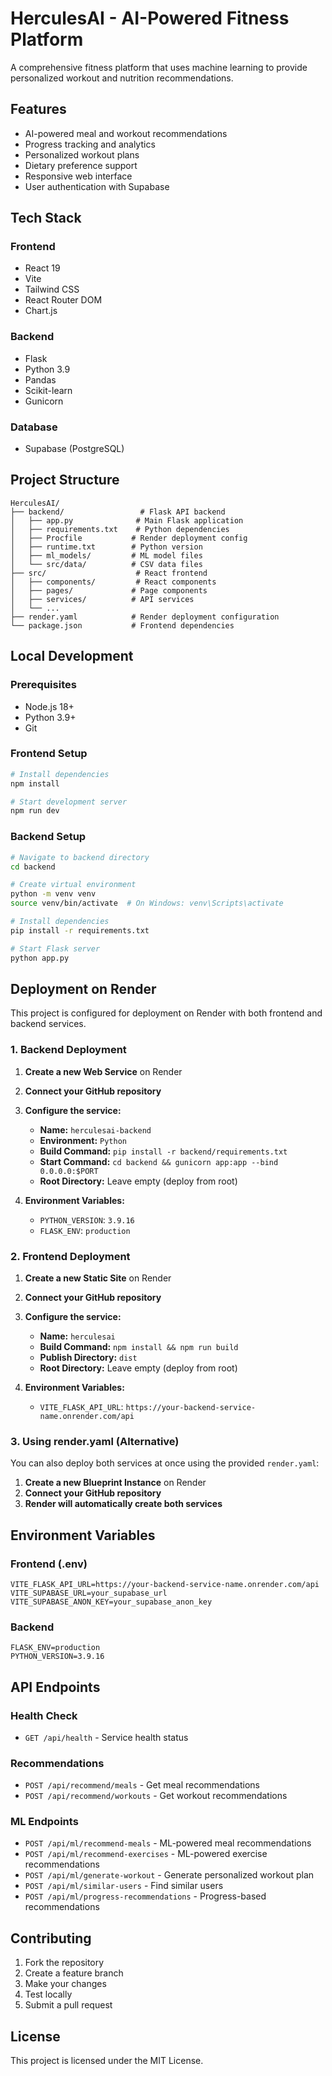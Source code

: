 # HerculesAI - AI-Powered Fitness Platform

A comprehensive fitness platform that uses machine learning to provide personalized workout and nutrition recommendations.

## Features

- AI-powered meal and workout recommendations
- Progress tracking and analytics
- Personalized workout plans
- Dietary preference support
- Responsive web interface
- User authentication with Supabase

## Tech Stack

### Frontend
- React 19
- Vite
- Tailwind CSS
- React Router DOM
- Chart.js

### Backend
- Flask
- Python 3.9
- Pandas
- Scikit-learn
- Gunicorn

### Database
- Supabase (PostgreSQL)

## Project Structure

```
HerculesAI/
├── backend/                 # Flask API backend
│   ├── app.py              # Main Flask application
│   ├── requirements.txt    # Python dependencies
│   ├── Procfile           # Render deployment config
│   ├── runtime.txt        # Python version
│   ├── ml_models/         # ML model files
│   └── src/data/          # CSV data files
├── src/                    # React frontend
│   ├── components/         # React components
│   ├── pages/             # Page components
│   ├── services/          # API services
│   └── ...
├── render.yaml            # Render deployment configuration
└── package.json           # Frontend dependencies
```

## Local Development

### Prerequisites
- Node.js 18+
- Python 3.9+
- Git

### Frontend Setup
```bash
# Install dependencies
npm install

# Start development server
npm run dev
```

### Backend Setup
```bash
# Navigate to backend directory
cd backend

# Create virtual environment
python -m venv venv
source venv/bin/activate  # On Windows: venv\Scripts\activate

# Install dependencies
pip install -r requirements.txt

# Start Flask server
python app.py
```

## Deployment on Render

This project is configured for deployment on Render with both frontend and backend services.

### 1. Backend Deployment

1. **Create a new Web Service** on Render
2. **Connect your GitHub repository**
3. **Configure the service:**
   - **Name:** `herculesai-backend`
   - **Environment:** `Python`
   - **Build Command:** `pip install -r backend/requirements.txt`
   - **Start Command:** `cd backend && gunicorn app:app --bind 0.0.0.0:$PORT`
   - **Root Directory:** Leave empty (deploy from root)

4. **Environment Variables:**
   - `PYTHON_VERSION`: `3.9.16`
   - `FLASK_ENV`: `production`

### 2. Frontend Deployment

1. **Create a new Static Site** on Render
2. **Connect your GitHub repository**
3. **Configure the service:**
   - **Name:** `herculesai`
   - **Build Command:** `npm install && npm run build`
   - **Publish Directory:** `dist`
   - **Root Directory:** Leave empty (deploy from root)

4. **Environment Variables:**
   - `VITE_FLASK_API_URL`: `https://your-backend-service-name.onrender.com/api`

### 3. Using render.yaml (Alternative)

You can also deploy both services at once using the provided `render.yaml`:

1. **Create a new Blueprint Instance** on Render
2. **Connect your GitHub repository**
3. **Render will automatically create both services**

## Environment Variables

### Frontend (.env)
```env
VITE_FLASK_API_URL=https://your-backend-service-name.onrender.com/api
VITE_SUPABASE_URL=your_supabase_url
VITE_SUPABASE_ANON_KEY=your_supabase_anon_key
```

### Backend
```env
FLASK_ENV=production
PYTHON_VERSION=3.9.16
```

## API Endpoints

### Health Check
- `GET /api/health` - Service health status

### Recommendations
- `POST /api/recommend/meals` - Get meal recommendations
- `POST /api/recommend/workouts` - Get workout recommendations

### ML Endpoints
- `POST /api/ml/recommend-meals` - ML-powered meal recommendations
- `POST /api/ml/recommend-exercises` - ML-powered exercise recommendations
- `POST /api/ml/generate-workout` - Generate personalized workout plan
- `POST /api/ml/similar-users` - Find similar users
- `POST /api/ml/progress-recommendations` - Progress-based recommendations

## Contributing

1. Fork the repository
2. Create a feature branch
3. Make your changes
4. Test locally
5. Submit a pull request

## License

This project is licensed under the MIT License.
